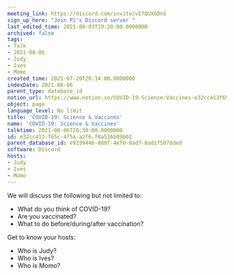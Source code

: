 ```yaml
---
meeting_link: https://discord.com/invite/vE7QUXGDnS
sign_up_here: "Join Pi's Discord server "
last_edited_time: 2021-08-03T19:20:00.0000000
archived: false
tags:
- Talk
- 2021-08-06
- Judy
- Ives
- Momo
created_time: 2021-07-20T20:14:00.0000000
indexDate: 2021-08-06
parent_type: database_id
notion_url: https://www.notion.so/COVID-19-Science-Vaccines-e32cc413f65c475aa2f6f8a516b09b02
object: page
language_level: No limit
title: 'COVID-19: Science & Vaccines'
name: 'COVID-19: Science & Vaccines'
talktime: 2021-08-06T20:30:00.0000000
id: e32cc413-f65c-475a-a2f6-f8a516b09b02
parent_database_id: e9339446-880f-4ef0-8ad7-8ad1f507dded
software: Discord
hosts:
- Judy
- Ives
- Momo
---
```



We will discuss the following but not limited to:
   - What do you think of COVID-19?
   - Are you vaccinated?
   - What to do before/during/after vaccination?

Get to know your hosts:
   - Who is Judy?
   - Who is Ives?
   - Who is Momo?



